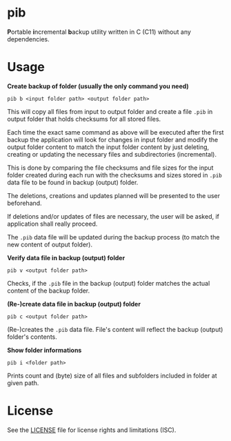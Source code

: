 # pib
**P**ortable **i**ncremental **b**ackup utility written in C (C11) without any dependencies.

# Usage
**Create backup of folder (usually the only command you need)**

`pib b <input folder path> <output folder path>`

This will copy all files from input to output folder and create a file `.pib` in output folder that holds checksums for all stored files.

Each time the exact same command as above will be executed after the first backup the application will look for changes in input folder and modify the output folder content to match the input folder content by just deleting, creating or updating the necessary files and subdirectories (incremental).

This is done by comparing the file checksums and file sizes for the input folder created during each run with the checksums and sizes stored in `.pib` data file to be found in backup (output) folder.

The deletions, creations and updates planned will be presented to the user beforehand.

If deletions and/or updates of files are necessary, the user will be asked, if application shall really proceed.

The `.pib` data file will be updated during the backup process (to match the new content of output folder).

**Verify data file in backup (output) folder**

`pib v <output folder path>`

Checks, if the `.pib` file in the backup (output) folder matches the actual content of the backup folder.

**(Re-)create data file in backup (output) folder**

`pib c <output folder path>`

(Re-)creates the `.pib` data file. File's content will reflect the backup (output) folder's contents.

**Show folder informations**

`pib i <folder path>`

Prints count and (byte) size of all files and subfolders included in folder at given path.

# License
See the [LICENSE](https://github.com/RhinoDevel/pib/blob/master/LICENSE.md) file for license rights and limitations (ISC).
